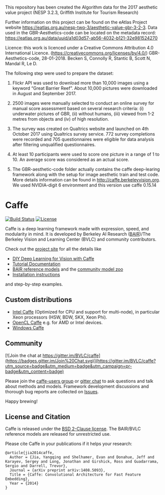 This repository has been created the Algorithm data for the 2017 aesthetic value project (NESP 3.2.3, Griffith Institute for Tourism Research)

Further information on this project can be found on the eAtlas Project website https://eatlas.org.au/nesp-twq-3/aesthetic-value-gbr-3-2-3. Data used in the GBR-Aesthetics-code can be located on the metadata record: https://eatlas.org.au/data/uuid/a1d03d57-ab56-4032-b121-32e981524270

Licence: this work is licenced under a Creative Commons Attribution 4.0 International Licence. (https://creativecommons.org/licenses/by/4.0/) GBR-Aesthetics-code, 28-01-2018. Becken S, Connolly R, Stantic B, Scott N, Mandal R, Le D.

The following step were used to prepare the dataset:
1.	Flickr API was used to download more than 10,000 images using a keyword “Great Barrier Reef”. About 10,000 pictures were downloaded in August and September 2017.

2.	2500 images were manually selected to conduct an online survey for manual score assessment based on several research criteria: (i) underwater pictures of GBR, (ii) without humans, (iii) viewed from 1-2 metres from objects and (iv) of high resolution.

3.	The survey was created on Qualtrics website and launched on 4th October 2017 using Qualtrics survey service. 772 survey completions were recorded and 705 questionnaires were eligible for data analysis after filtering unqualified questionnaires. 

4.	At least 10 participants were used to score one picture in a range of 1 to 10. An average score was considered as an actual score. 

5.	The GBR-aesthetic-code folder actually contains the caffe deep-learing framework along with the setup for image aesthetic train and test code. More details information can be found in http://caffe.berkeleyvision.org.  We used NVIDIA-digit 6 environment and this version use caffe 0.15.14


# Caffe

[![Build Status](https://travis-ci.org/BVLC/caffe.svg?branch=master)](https://travis-ci.org/BVLC/caffe)
[![License](https://img.shields.io/badge/license-BSD-blue.svg)](LICENSE)

Caffe is a deep learning framework made with expression, speed, and modularity in mind.
It is developed by Berkeley AI Research ([BAIR](http://bair.berkeley.edu))/The Berkeley Vision and Learning Center (BVLC) and community contributors.

Check out the [project site](http://caffe.berkeleyvision.org) for all the details like

- [DIY Deep Learning for Vision with Caffe](https://docs.google.com/presentation/d/1UeKXVgRvvxg9OUdh_UiC5G71UMscNPlvArsWER41PsU/edit#slide=id.p)
- [Tutorial Documentation](http://caffe.berkeleyvision.org/tutorial/)
- [BAIR reference models](http://caffe.berkeleyvision.org/model_zoo.html) and the [community model zoo](https://github.com/BVLC/caffe/wiki/Model-Zoo)
- [Installation instructions](http://caffe.berkeleyvision.org/installation.html)

and step-by-step examples.

## Custom distributions

 - [Intel Caffe](https://github.com/BVLC/caffe/tree/intel) (Optimized for CPU and support for multi-node), in particular Xeon processors (HSW, BDW, SKX, Xeon Phi).
- [OpenCL Caffe](https://github.com/BVLC/caffe/tree/opencl) e.g. for AMD or Intel devices.
- [Windows Caffe](https://github.com/BVLC/caffe/tree/windows)

## Community

[![Join the chat at https://gitter.im/BVLC/caffe](https://badges.gitter.im/Join%20Chat.svg)](https://gitter.im/BVLC/caffe?utm_source=badge&utm_medium=badge&utm_campaign=pr-badge&utm_content=badge)

Please join the [caffe-users group](https://groups.google.com/forum/#!forum/caffe-users) or [gitter chat](https://gitter.im/BVLC/caffe) to ask questions and talk about methods and models.
Framework development discussions and thorough bug reports are collected on [Issues](https://github.com/BVLC/caffe/issues).

Happy brewing!

## License and Citation

Caffe is released under the [BSD 2-Clause license](https://github.com/BVLC/caffe/blob/master/LICENSE).
The BAIR/BVLC reference models are released for unrestricted use.

Please cite Caffe in your publications if it helps your research:

    @article{jia2014caffe,
      Author = {Jia, Yangqing and Shelhamer, Evan and Donahue, Jeff and Karayev, Sergey and Long, Jonathan and Girshick, Ross and Guadarrama, Sergio and Darrell, Trevor},
      Journal = {arXiv preprint arXiv:1408.5093},
      Title = {Caffe: Convolutional Architecture for Fast Feature Embedding},
      Year = {2014}
    }
